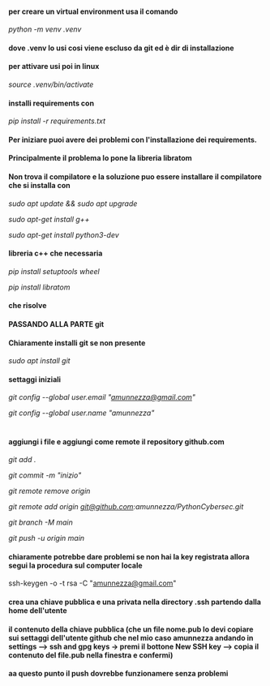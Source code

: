 
#### per creare un virtual environment usa il comando
_python -m venv .venv_ 
#### dove .venv lo usi cosi viene escluso da git ed è dir di installazione
#### per attivare usi poi in linux 
_source .venv/bin/activate_

#### installi requirements con
_pip install -r requirements.txt_


#### Per iniziare puoi avere dei problemi con l'installazione dei requirements.
#### Principalmente il problema lo pone la libreria libratom
#### Non trova il compilatore e la soluzione puo essere installare il compilatore che si installa con

_sudo apt update && sudo apt upgrade_

_sudo apt-get install g++_ 

_sudo apt-get install python3-dev_
#### libreria c++ che necessaria
_pip install setuptools wheel_

_pip install libratom_

#### che risolve

#### PASSANDO ALLA PARTE git
#### Chiaramente installi git se non presente
_sudo apt install git_

#### settaggi iniziali 
_git config --global user.email "amunnezza@gmail.com"_

_git config --global user.name "amunnezza"_

#
#### aggiungi i file e aggiungi come remote il repository github.com 
_git add ._

_git commit -m "inizio"_

_git remote remove origin_

_git remote add origin git@github.com:amunnezza/PythonCybersec.git_

_git branch -M main_

_git push -u origin main_

#### chiaramente potrebbe dare problemi se non hai la key registrata allora segui la procedura sul computer locale
ssh-keygen -o -t rsa -C "amunnezza@gmail.com"

#### crea una chiave pubblica e una privata nella directory .ssh partendo dalla home dell'utente
#### il contenuto della chiave pubblica (che un file nome.pub lo devi copiare sui settaggi dell'utente github che nel mio caso amunnezza andando in settings --> ssh and gpg keys -> premi il bottone New SSH key --> copia il contenuto del file.pub nella finestra e confermi)
#### aa questo punto il push dovrebbe funzionamere senza problemi






